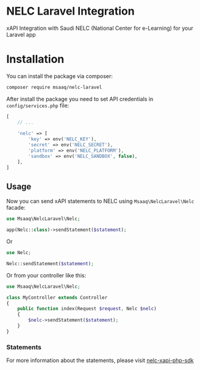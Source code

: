 # NELC Laravel Integration

xAPI Integration with Saudi NELC (National Center for e-Learning) for your Laravel app

# Installation

You can install the package via composer:

```bash
composer require msaaq/nelc-laravel
```

After install the package you need to set API credentials in `config/services.php` file:

```php
[
    // ...
    
    'nelc' => [
        'key' => env('NELC_KEY'),
        'secret' => env('NELC_SECRET'),
        'platform' => env('NELC_PLATFORM'),
        'sandbox' => env('NELC_SANDBOX', false),
    ],
]
```

## Usage

Now you can send xAPI statements to NELC using `Msaaq\NelcLaravel\Nelc` facade:

```php
use Msaaq\NelcLaravel\Nelc;

app(Nelc::class)->sendStatement($statement);
```

Or

```php
use Nelc;

Nelc::sendStatement($statement);
```

Or from your controller like this:

```php
use Msaaq\NelcLaravel\Nelc;

class MyController extends Controller
{
    public function index(Request $request, Nelc $nelc)
    {
        $nelc->sendStatement($statement);
    }
}
```

### Statements

For more information about the statements,
please visit [nelc-xapi-php-sdk](https://github.com/msaaqcom/nelc-xapi-php-sdk#2-send-statement)
